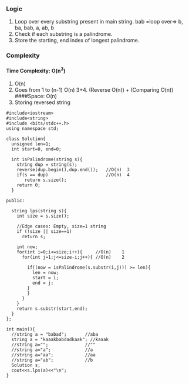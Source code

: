 ### Logic
  1. Loop over every substring present in main string.
    bab =loop over=>  b, ba, bab, a, ab, b
  2. Check if each substring is a palindrome.
  3. Store the starting, end index of longest palindrome.  
  
### Complexity
#### Time Complexity:  O(n<sup>3</sup>)
  1. O(n)
  2. Goes from 1 to (n-1) O(n)
  3+4. (Reverse O(n)) + (Comparing O(n))
####Space:  O(n)
  1. Storing reversed string
  
```
#include<iostream>
#include<string>
#include <bits/stdc++.h>
using namespace std;

class Solution{
  unsigned len=1;
  int start=0, end=0;

  int isPalindrome(string s){
    string dup = string(s);
    reverse(dup.begin(),dup.end());   //O(n)  3
    if(s == dup)                      //O(n)  4
       return s.size();
    return 0;
  }

public:

  string lps(string s){
    int size = s.size();

    //Edge cases: Empty, size=1 string
    if (!size || size==1)
      return s;

    int now;
    for(int i=0;i<=size;i++){     //O(n)    1
      for(int j=1;j<=size-i;j++){ //O(n)    2

        if((now = isPalindrome(s.substr(i,j))) >= len){
          len = now;
          start = i;
          end = j;
        }  
        }
      }
    }
    return s.substr(start,end);
  }
};

int main(){
  //string a = "babad";       //aba
  string a = "kaaakbabdadkaak"; //kaaak
  //string a="";              //""
  //string a="a";             //a
  //string a="aa";            //aa
  //string a="ab";            //b
  Solution s;
  cout<<s.lps(a)<<"\n";
}        
```
